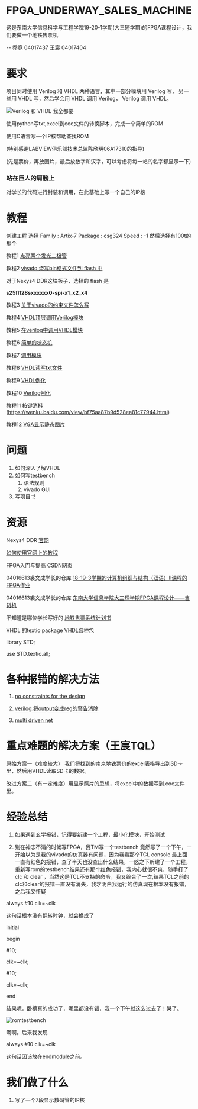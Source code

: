 # FPGA_UNDERWAY_SALES_MACHINE
这是东南大学信息科学与工程学院19-20-1学期(大三短学期)的FPGA课程设计，我们要做一个地铁售票机   

--  乔竞 04017437 王宸 04017404
# 要求

项目同时使用 Verilog 和 VHDL 两种语言，其中一部分模块用 Verilog 写， 另一些用 VHDL 写，然后学会用 VHDL 调用 Verilog， Verilog 调用 VHDL。

![Verilog 和 VHDL 我全都要](https://github.com/scp10086/FPGA_UNDERWAY_SALES_MACHINE/blob/master/PICTURE/timg.gif)

使用python写txt,excel到coe文件的转换脚本，完成一个简单的ROM

使用C语言写一个IP核帮助查找ROM

(特别感谢LABVIEW俱乐部技术总监陈欣玥06A17310的指导)

(先是票价，再放图片，最后放数字和汉字，可以考虑将每一站的名字都显示一下)

### 站在巨人的肩膀上

对学长的代码进行封装和调用，在此基础上写一个自己的IP核

# 教程

创建工程 选择 Family : Artix-7  Package : csg324 Speed : -1 然后选择有100t的那个

教程1 [点亮两个发光二极管](http://www.digilent.com.cn/community/174.html)

教程2 [vivado 烧写bin格式文件到 flash 中](http://bbs.elecfans.com/jishu_1566385_1_1.html) 

对于Nexys4 DDR这块板子，选择的 flash 是 

**s25fl128sxxxxxx0-spi-x1_x2_x4**

教程3 [关于vivado的约束文件怎么写](https://wenku.baidu.com/view/2ec43571844769eae009ed91.html)

教程4 [VHDL顶层调用Verilog模块](https://blog.csdn.net/gududeyhc/article/details/8795193)

教程5 [在verilog中调用VHDL模块](https://www.cnblogs.com/chengqi521/p/6514627.html)

教程6 [简单的状态机](https://wenku.baidu.com/view/28fd4333a32d7375a41780e7.html)

教程7 [调用模块](https://blog.csdn.net/qq_38628290/article/details/83788000)

教程8 [VHDL读写txt文件](http://bbs.eeworld.com.cn/thread-365624-1-1.html)

教程9  [VHDL例化](https://wenku.baidu.com/view/896a26a00029bd64783e2cbf.html)

教程10 [Verilog例化](https://blog.csdn.net/ffdia/article/details/84579670)

教程11 [按键消抖](https://www.jianshu.com/p/565896d5dcbb)
                (https://wenku.baidu.com/view/bf75aa87b9d528ea81c77944.html)

教程12 [VGA显示静态图片](https://www.cnblogs.com/ninghechuan/p/7260383.html)
# 问题

1. 如何深入了解VHDL
2. 如何写testbench
   1. 语法规则
   2. vivado GUI
5. 写项目书

# 资源

Nexys4 DDR [官网](https://reference.digilentinc.com/reference/programmable-logic/nexys-4-ddr/start)

[如何使用官网上的教程](https://reference.digilentinc.com/learn/programmable-logic/tutorials/github-demos/start)

FPGA入门与提高 [CSDN网页](https://blog.csdn.net/Pieces_thinking/article/details/90183507)

04016613裘文成学长的仓库 [18-19-3学期的计算机组织与结构（双语）II课程的FPGA作业](https://github.com/Quzard/COA2_FPGA)

04016613裘文成学长的仓库 [东南大学信息学院大三短学期FPGA课程设计——售货机](https://github.com/Quzard/FPGA_Vending_Machine)

不知道是哪位学长写好的 [地铁售票系统计划书](https://max.book118.com/html/2017/0705/120448514.shtm)

VHDL 的textio package [VHDL各种包](https://www.csee.umbc.edu/portal/help/VHDL/stdpkg.html)

library STD;

use STD.textio.all;

# 各种报错的解决方法

1. [no constraints for the design](https://forums.xilinx.com/t5/Implementation/Vivado-warning-Constraints-18-5210-No-constraints-selected-for/td-p/930337)

2. [verilog 将output变成reg的警告消除](https://electronics.stackexchange.com/questions/208984/verilog-how-to-avoid-redeclaration-of-ansi-port)

3. [multi driven net](https://forums.xilinx.com/t5/Welcome-Join/Error-Multi-driver-net-found-in-the-design/td-p/550090)

# 重点难题的解决方案（王宸TQL）

原始方案一（难度较大） 我们将找到的南京地铁票价的excel表格导出到SD卡里，然后用VHDL读取SD卡的数据。

改进方案二（有一定难度）用显示照片的思想，将excel中的数据写到.coe文件里。

# 经验总结

1. 如果遇到玄学报错，记得要新建一个工程，最小化模块，开始测试

2. 别在神志不清的时候写FPGA，我TM写一个testbench 竟然写了一个下午，一开始以为是我的vivado的仿真器有问题，因为我看那个TCL console 最上面一直有红色的报错，查了半天也没查出什么结果，一怒之下新建了一个工程，重新写rom的testbench结果还有那个红色报错，我内心就很不爽，随手打了 clc 和 clear ，当然这是TCL不支持的命令，我又综合了一次,结果TCL之前的clc和clear的报错一直没有消失，我才明白我运行的仿真现在根本没有报错，之后我又怀疑 

always #10 clk=~clk

这句话根本没有翻转时钟，就会换成了

initial

begin

#10;

clk=~clk;

#10;

clk=~clk;

end

结果呢，卧槽真的成功了，哪里都没有错，我一个下午就这么过去了！哭了。

![romtestbench](https://github.com/scp10086/FPGA_UNDERWAY_SALES_MACHINE/blob/master/PICTURE/rom.jpg)

啊啊。后来我发现

always #10 clk=~clk

这句话因该放在endmodule之前。

# 我们做了什么

1. 写了一个7段显示数码管的IP核

